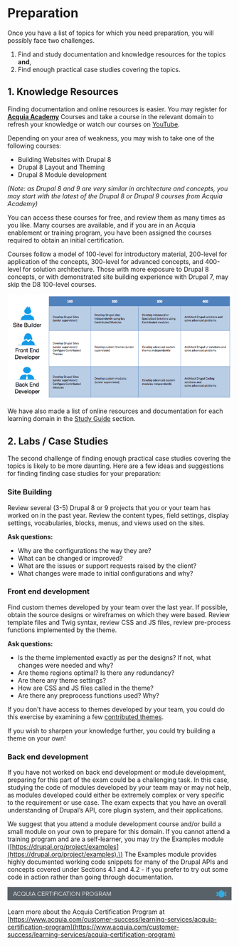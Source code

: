 # Preparation

Once you have a list of topics for which you need preparation, you will possibly face two challenges.

1. Find and study documentation and knowledge resources for the topics **and**,
2. Find enough practical case studies covering the topics.

## 1. Knowledge Resources

Finding documentation and online resources is easier. You may register for [**Acquia Academy**](https://customers.acquiaacademy.com) Courses and take a course in the relevant domain to refresh your knowledge or watch our courses on [YouTube](https://www.youtube.com/user/AcquiaTV/playlists).

Depending on your area of weakness, you may wish to take one of the following courses:

* Building Websites with Drupal 8
* Drupal 8 Layout and Theming 
* Drupal 8 Module development

_\(Note: as Drupal 8 and 9 are very similar in architecture and concepts, you may start with the latest of the Drupal 8 or Drupal 9 courses from Acquia Academy\)_

You can access these courses for free, and review them as many times as you like. Many courses are available, and if you are in an Acquia enablement or training program, you have been assigned the courses required to obtain an initial certification.

Courses follow a model of 100-level for introductory material, 200-level for application of the concepts, 300-level for advanced concepts, and 400-level for solution architecture. Those with more exposure to Drupal 8 concepts, or with demonstrated site building experience with Drupal 7, may skip the D8 100-level courses.

![](.gitbook/assets/developer-learning-paths.png)

We have also made a list of online resources and documentation for each learning domain in the [Study Guide](study-guide.md) section.

## 2. Labs / Case Studies

The second challenge of finding enough practical case studies covering the topics is likely to be more daunting. Here are a few ideas and suggestions for finding finding case studies for your preparation:

### Site Building

Review several \(3-5\) Drupal 8 or 9 projects that you or your team has worked on in the past year. Review the content types, field settings, display settings, vocabularies, blocks, menus, and views used on the sites.

**Ask questions:**

* Why are the configurations the way they are?
* What can be changed or improved?
* What are the issues or support requests raised by the client?
* What changes were made to initial configurations and why?

### Front end development

Find custom themes developed by your team over the last year. If possible, obtain the source designs or wireframes on which they were based. Review template files and Twig syntax, review CSS and JS files, review pre-process functions implemented by the theme.

**Ask questions:**

* Is the theme implemented exactly as per the designs? If not, what changes were needed and why?
* Are theme regions optimal? Is there any redundancy?
* Are there any theme settings?
* How are CSS and JS files called in the theme?
* Are there any preprocess functions used? Why?

If you don't have access to themes developed by your team, you could do this exercise by examining a few [contributed themes](https://www.drupal.org/project/project_theme).

If you wish to sharpen your knowledge further, you could try building a theme on your own!

### Back end development

If you have not worked on back end development or module development, preparing for this part of the exam could be a challenging task. In this case, studying the code of modules developed by your team may or may not help, as modules developed could either be extremely complex or very specific to the requirement or use case. The exam expects that you have an overall understanding of Drupal’s API, core plugin system, and their applications.

We suggest that you attend a module development course and/or build a small module on your own to prepare for this domain. If you cannot attend a training program and are a self-learner, you may try the Examples module \([https://drupal.org/project/examples](https://drupal.org/project/examples).\) The Examples module provides highly documented working code snippets for many of the Drupal APIs and concepts covered under Sections 4.1 and 4.2 - if you prefer to try out some code in action rather than going through documentation.

![](.gitbook/assets/inner-page-footer.png)

Learn more about the Acquia Certification Program at [https://www.acquia.com/customer-success/learning-services/acquia-certification-program](https://www.acquia.com/customer-success/learning-services/acquia-certification-program)

